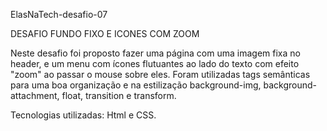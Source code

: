 ElasNaTech-desafio-07

DESAFIO FUNDO FIXO E ICONES COM ZOOM

Neste desafio foi proposto fazer uma página com uma imagem fixa no header, e um menu com ícones flutuantes ao lado do texto com efeito "zoom" ao passar o mouse sobre eles. Foram utilizadas tags semânticas para uma boa organização e na estilização background-img, background-attachment, float, transition e transform.

Tecnologias utilizadas: Html e CSS.
